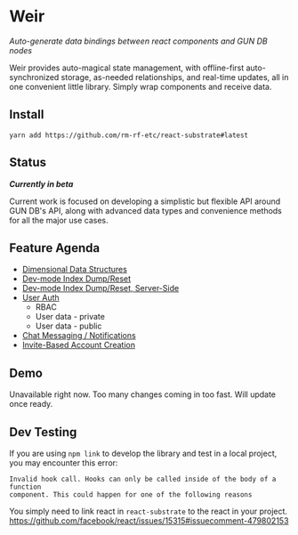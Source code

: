 # Weir

_Auto-generate data bindings between react components and GUN DB nodes_

Weir provides auto-magical state management, with offline-first auto-synchronized
storage, as-needed relationships, and real-time updates, all in one convenient little
library. Simply wrap components and receive data.

## Install

`yarn add https://github.com/rm-rf-etc/react-substrate#latest`

## Status
**_Currently in beta_**

Current work is focused on developing a simplistic but flexible API around GUN DB's API,
along with advanced data types and convenience methods for all the major use cases.

## Feature Agenda
- [Dimensional Data Structures](https://github.com/rm-rf-etc/react-substrate/issues/3)
- [Dev-mode Index Dump/Reset](https://github.com/rm-rf-etc/react-substrate/issues/5)
- [Dev-mode Index Dump/Reset, Server-Side](https://github.com/rm-rf-etc/react-substrate/issues/6)
- [User Auth](https://github.com/rm-rf-etc/react-substrate/issues/7)
	- RBAC
	- User data - private
	- User data - public
- [Chat Messaging / Notifications](https://github.com/rm-rf-etc/react-substrate/issues/9)
- [Invite-Based Account Creation](https://github.com/rm-rf-etc/react-substrate/issues/8)


## Demo

Unavailable right now. Too many changes coming in too fast. Will update once ready.


## Dev Testing

If you are using `npm link` to develop the library and test in a local project,
you may encounter this error:
```
Invalid hook call. Hooks can only be called inside of the body of a function
component. This could happen for one of the following reasons
```

You simply need to link react in `react-substrate` to the react in your project.
https://github.com/facebook/react/issues/15315#issuecomment-479802153

